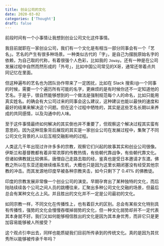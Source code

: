 ```yaml
---
title: 创业公司的文化
date: 2020-03-02
categories: ['Thought']
draft: false
---
```


前段时间有一个小事情让我想到创业公司文化这件事情。

我目前就职在一家创业公司，我们有一个文化是有相当一部分同事会有一个「艺名」。艺名的产生有很多种场景。一种类似古代的「字」，是自己为摆脱原始名字的依赖，为自己取的代称，有着很强个人色彩，比如我的 `Joway`。还有一种是在公司发展过程中自然而然形成的「外号」，比如中国公司常见的X哥，通常还带着点共同记忆在里面。

但这种遍布的艺名也为团队协作带来了一定困扰，比如在 Slack 搜索/@一个同事的时候，需要一个个遍历所有可能的名字，更麻烦的是有时候你还不一定知道他的艺名。于是乎，很自然能够想到的一个做法是强制规范每个人的命名，比如只能用真实姓名。的确会有大公司过来的同事会这么建议，这种建议也能以最快的速度和最好的结果来解决这个问题。但在这个过程中牺牲的，其实是这些艺名长期以来养成的共同感情，以及沟通中的人味。

至于这件事情最终如何解决的其实倒也并不重要了，但观察这个解决过程其实蛮有意思的。因为这种现象背后展现的其实是一家创业公司在发展过程中，集聚了不同公司文化背景的人以后互相交融影响的过程。

人类这几千年出现过许许多多的宗教，观察它们兴起的故事其实和创业公司很像。伊斯兰和基督教都有着非常浓厚的传教热情，有些朝代靠战争，有些朝代靠文化。但诸如佛教就比较佛系，唐僧自己走路去取的经，鉴真也是受日本邀请才东渡。佛教之所以在东亚还能继续维系生机，大概也只是因为这里长期闭塞没有经受其他宗教的冲击。而其发源地印度早被各种宗教夹击，如今只剩下了 0.41% 的佛教徒。

印度的宗教发展非常像一个创业公司的演变。早期孕育出了某种独特的文化，而后陆陆续续各个公司之间人员的跳槽往来，汇聚出多种公司文化交融的场景，但最后总会有某种文化占上风。并且胜出的文化并不一定是公司最初的文化。

如同宗教一样，不同文化在传播性上，也有着巨大的区别。总会有某些文化特别具有传播性，强势的文化会慢慢吞噬掉弱势的文化，但一种文化弱势却并不一定代表其本身就不好。我们又如何能够相信胜出的文化是因为其本身优秀，而非它只是更加容易能够被人所接受？

这个观点引申出去，同样也能质疑我们目前所传承到的传统文化。真的是因为其优秀所以能够被传承千年吗？








